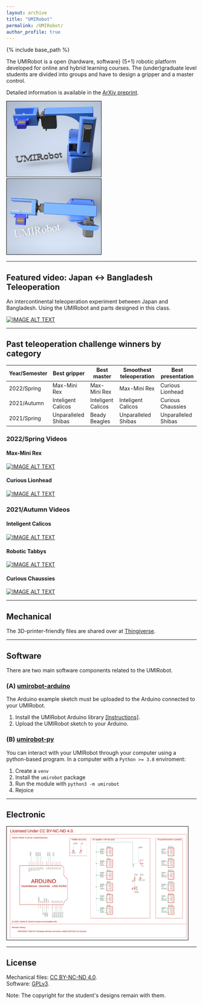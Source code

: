 ```yaml
---
layout: archive
title: "UMIRobot"
permalink: /UMIRobot/
author_profile: true
---
```


{% include base_path %}

The UMIRobot is a open {hardware, software} (5+1) robotic platform developed for online and hybrid learning courses.
The (under)graduate level students are divided into groups and have to design a gripper and a master control.

Detailed information is available in the [ArXiv preprint](https://arxiv.org/abs/2301.06668).

<img style='border:1px solid #000000' src="/images/umirobot_raytrace_front_withtext.png" width="250" height="200"> <img style='border:1px solid #000000' src="/images/umirobot_raytrace_up_withtext.png" width="250" height="200">
  
<hr/>

## Featured video: Japan <-> Bangladesh Teleoperation

An intercontinental teleoperation experiment between Japan and Bangladesh.
Using the UMIRobot and parts designed in this class.

[![IMAGE ALT TEXT](http://img.youtube.com/vi/Y_5amab3kMQ/0.jpg)](http://www.youtube.com/watch?v=Y_5amab3kMQ "Video Title")

<hr/>

## Past teleoperation challenge winners by category

|Year/Semester|Best gripper|Best master|Smoothest teleoperation|Best presentation|
|---|---|---|---|---|
|2022/Spring|Max-Mini Rex|Max-Mini Rex|Max-Mini Rex|Curious Lionhead|
|2021/Autumn|Inteligent Calicos|Inteligent Calicos|Inteligent Calicos|Curious Chaussies|
|2021/Spring|Unparalleled Shibas|Beady Beagles|Unparalleled Shibas|Unparalleled Shibas|

### 2022/Spring Videos

#### Max-Mini Rex

[![IMAGE ALT TEXT](http://img.youtube.com/vi/T65DRtAJ47Y/0.jpg)](http://www.youtube.com/watch?v=T65DRtAJ47Y "Video Title")

#### Curious Lionhead

[![IMAGE ALT TEXT](http://img.youtube.com/vi/o1naGEtkIeQ/0.jpg)](http://www.youtube.com/watch?v=o1naGEtkIeQ "Video Title")

### 2021/Autumn Videos

#### Inteligent Calicos 

[![IMAGE ALT TEXT](http://img.youtube.com/vi/CfaNs1w4wMY/0.jpg)](http://www.youtube.com/watch?v=CfaNs1w4wMY "Video Title")

#### Robotic Tabbys 

[![IMAGE ALT TEXT](http://img.youtube.com/vi/zix5uXahhFg/0.jpg)](http://www.youtube.com/watch?v=zix5uXahhFg "Video Title")

#### Curious Chaussies 

[![IMAGE ALT TEXT](http://img.youtube.com/vi/dfVOAAa_DoQ/0.jpg)](http://www.youtube.com/watch?v=dfVOAAa_DoQ "Video Title")

<hr/>

## Mechanical 

The 3D-printer-friendly files are shared over at [Thingiverse](https://www.thingiverse.com/thing:4797804).

<hr/>

## Software

There are two main software components related to the UMIRobot. 

### (A) [umirobot-arduino](https://github.com/mmmarinho/umirobot-arduino)

The Arduino example sketch must be uploaded to the Arduino connected to your UMIRobot.
1. Install the UMIRobot Arduino library [[Instructions]](https://www.ardu-badge.com/UMIRobot).
2. Upload the UMIRobot sketch to your Arduino.

### (B) [umirobot-py](https://github.com/mmmarinho/umirobot-py)

You can interact with your UMIRobot through your computer using a python-based program.
In a computer with a `Python >= 3.8` enviroment:
1. Create a `venv`
2. Install the `umirobot` package
3. Run the module with `python3 -m umirobot`
4. Rejoice

<hr/>

## Electronic

<a href="/images/umirobot_pcb_schematics.pdf" class="box">
<img style='border:1px solid #000000' src="/images/umirobot_pcb_schematics.png" width="480" height="300">
</a>

<hr/>

## License

Mechanical files: [CC BY-NC-ND 4.0](https://creativecommons.org/licenses/by-nc-nd/4.0/).
<br />Software: [GPLv3](https://tldrlegal.com/license/gnu-general-public-license-v3-(gpl-3)).

Note: The copyright for the student's designs remain with them. 
